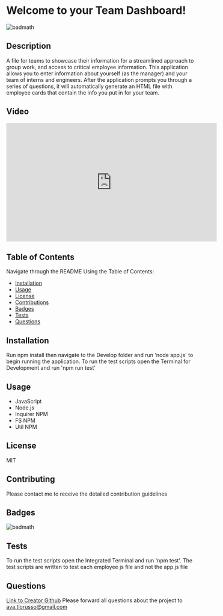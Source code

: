 # Welcome to your Team Dashboard! 
  ![badmath](https://img.shields.io/badge/license-MIT-green)
 
## Description
A file for teams to showcase their information for a streamlined approach to group work, and access to critical employee information. This application allows you to enter information about yourself (as the manager) and your team of interns and engineers. After the application prompts you through a series of questions, it will automatically generate an HTML file with employee cards that contain the info you put in for your team. 

## Video
<iframe width="560" height="315" src="https://www.youtube.com/embed/prKwdTbvF9E" frameborder="0" allow="accelerometer; autoplay; clipboard-write; encrypted-media; gyroscope; picture-in-picture" allowfullscreen></iframe>
    
## Table of Contents
Navigate through the README Using the Table of Contents: 
* [Installation](#installation)
* [Usage](#usage)
* [License](#license)
* [Contributions](#contributing)
* [Badges](#badges)
* [Tests](#tests)
* [Questions](#questions)

## Installation
Run npm install then navigate to the Develop folder and run 'node app.js' to begin running the application. To run the test scripts open the Terminal for Development and run 'npm run test'

## Usage
* JavaScript
* Node.js
* Inquirer NPM
* FS NPM
* Util NPM

## License
MIT

## Contributing
Please contact me to receive the detailed contribution guidelines

## Badges
![badmath](https://img.shields.io/badge/license-MIT-green)

## Tests
To run the test scripts open the Integrated Terminal and run 'npm test'. The test scripts are written to test each employee js file and not the app.js file

## Questions
[Link to Creator Github](https://github.com/avatl)
Please forward all questions about the project to [ava.tlorusso@gmail.com](Ava.TLorusso@gmail.com)